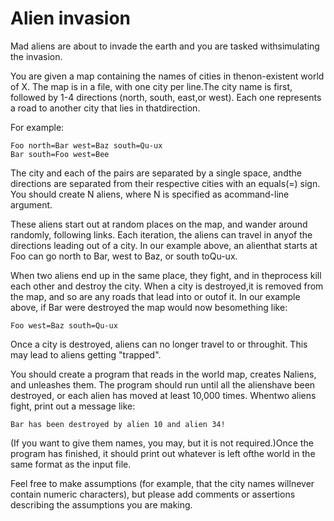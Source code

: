 # Alien​ ​invasion

Mad​ ​aliens​ ​are​ ​about​ ​to​ ​invade​ ​the​ ​earth​ ​and​ ​you​ ​are​ ​tasked​ ​with​ ​simulating​ ​the invasion.

You​ ​are​ ​given​ ​a​ ​map​ ​containing​ ​the​ ​names​ ​of​ ​cities​ ​in​ ​the​ ​non-existent​ ​world​ ​of X.​ ​The​ ​map​ ​is​ ​in​ ​a​ ​file,​ ​with​ ​one​ ​city​ ​per​ ​line.​ ​The​ ​city​ ​name​ ​is​ ​first, followed​ ​by​ ​1-4​ ​directions​ ​(north,​ ​south,​ ​east,​ ​or​ ​west).​ ​Each​ ​one​ ​represents​ ​a road​ ​to​ ​another​ ​city​ ​that​ ​lies​ ​in​ ​that​ ​direction.

For​ ​example:
```
Foo​ ​north=Bar​ ​west=Baz​ ​south=Qu-ux
Bar​ ​south=Foo​ ​west=Bee
```

The​ ​city​ ​and​ ​each​ ​of​ ​the​ ​pairs​ ​are​ ​separated​ ​by​ ​a​ ​single​ ​space,​ ​and​ ​the directions​ ​are​ ​separated​ ​from​ ​their​ ​respective​ ​cities​ ​with​ ​an​ ​equals​ ​(=)​ ​sign. You​ ​should​ ​create​ ​N​ ​aliens,​ ​where​ ​N​ ​is​ ​specified​ ​as​ ​a​ ​command-line​ ​argument.

These​ ​aliens​ ​start​ ​out​ ​at​ ​random​ ​places​ ​on​ ​the​ ​map,​ ​and​ ​wander​ ​around​ ​randomly, following​ ​links.​ ​Each​ ​iteration,​ ​the​ ​aliens​ ​can​ ​travel​ ​in​ ​any​ ​of​ ​the​ ​directions leading​ ​out​ ​of​ ​a​ ​city.​ ​In​ ​our​ ​example​ ​above,​ ​an​ ​alien​ ​that​ ​starts​ ​at​ ​Foo​ ​can​ ​go north​ ​to​ ​Bar,​ ​west​ ​to​ ​Baz,​ ​or​ ​south​ ​to​ ​Qu-ux.

When​ ​two​ ​aliens​ ​end​ ​up​ ​in​ ​the​ ​same​ ​place,​ ​they​ ​fight,​ ​and​ ​in​ ​the​ ​process​ ​kill each​ ​other​ ​and​ ​destroy​ ​the​ ​city.​ ​When​ ​a​ ​city​ 
​is​ ​destroyed,​ ​it​ ​is​ ​removed​ ​from the​ ​map,​ ​and​ ​so​ ​are​ ​any​ ​roads​ ​that​ ​lead​ ​into​ ​or​ ​out​ ​of​ ​it.
In​ ​our​ ​example​ ​above,​ ​if​ ​Bar​ ​were​ ​destroyed​ ​the​ ​map​ ​would​ ​now​ ​be​ ​something like:

```Foo​ ​west=Baz​ ​south=Qu-ux```

Once​ ​a​ ​city​ ​is​ ​destroyed,​ ​aliens​ ​can​ ​no​ ​longer​ ​travel​ ​to​ ​or​ ​through​ ​it.​ ​This may​ ​lead​ ​to​ ​aliens​ ​getting​ ​"trapped".

You​ ​should​ ​create​ ​a​ ​program​ ​that​ ​reads​ ​in​ ​the​ ​world​ ​map,​ ​creates​ ​N​ ​aliens,​ ​and unleashes​ ​them.​ ​The​ ​program​ ​should​ ​run​ ​until​ ​all​ ​the​ ​aliens​ ​have​ ​been destroyed,​ ​or​ ​each​ ​alien​ ​has​ ​moved​ ​at​ ​least​ ​10,000​ ​times.​ ​When​ ​two​ ​aliens fight,​ ​print​ ​out​ ​a​ ​message​ ​like:

```Bar​ ​has​ ​been​ ​destroyed​ ​by​ ​alien​ ​10​ ​and​ ​alien​ ​34!```

(If​ ​you​ ​want​ ​to​ ​give​ ​them​ ​names,​ ​you​ ​may,​ ​but​ ​it​ ​is​ ​not​ ​required.)​ ​Once​ ​the program​ ​has​ ​finished,​ ​it​ ​should​ ​print​ ​out​ ​whatever​ ​is​ ​left​ ​of​ ​the​ ​world​ ​in​ ​the same​ ​format​ ​as​ ​the​ ​input​ ​file.

Feel​ ​free​ ​to​ ​make​ ​assumptions​ ​(for​ ​example,​ ​that​ ​the​ ​city​ ​names​ ​will​ ​never contain​ ​numeric​ ​characters),​ ​but​ ​please​ ​add​ ​comments​ ​or​ ​assertions​ ​describing the​ ​assumptions​ ​you​ ​are​ ​making.